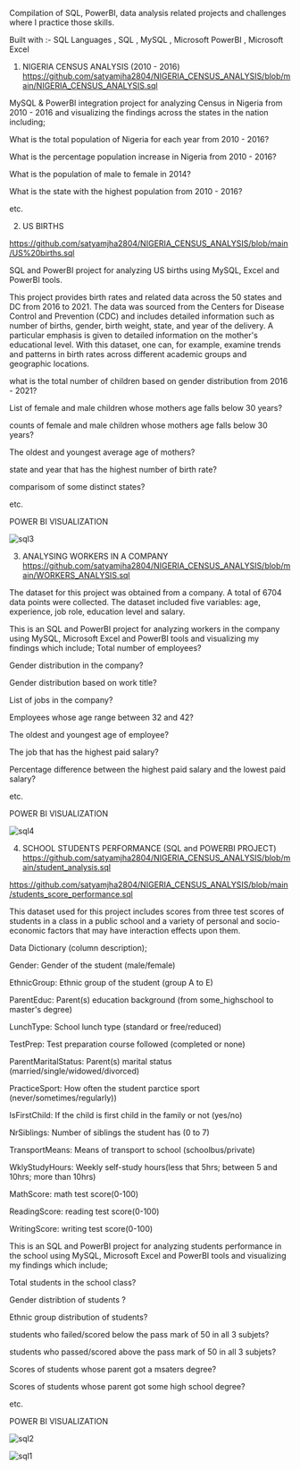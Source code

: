 Compilation of SQL, PowerBI, data analysis related projects and challenges where I practice those skills.

Built with :- SQL Languages , SQL , MySQL , Microsoft PowerBI , Microsoft Excel 

1) NIGERIA CENSUS ANALYSIS (2010 - 2016)
https://github.com/satyamjha2804/NIGERIA_CENSUS_ANALYSIS/blob/main/NIGERIA_CENSUS_ANALYSIS.sql

MySQL & PowerBI integration project for analyzing Census in Nigeria from 2010 - 2016 and visualizing the findings across the states in the nation including;

What is the total population of Nigeria for each year from 2010 - 2016?

What is the percentage population increase in Nigeria from 2010 - 2016?

What is the population of male to female in 2014?

What is the state with the highest population from 2010 - 2016?

etc.

2) US BIRTHS

https://github.com/satyamjha2804/NIGERIA_CENSUS_ANALYSIS/blob/main/US%20births.sql

SQL and PowerBI project for analyzing US births using MySQL, Excel and PowerBI tools.

This project provides birth rates and related data across the 50 states and DC from 2016 to 2021. The data was sourced from the Centers for Disease Control and Prevention (CDC) and includes detailed information such as number of births, gender, birth weight, state, and year of the delivery. A particular emphasis is given to detailed information on the mother's educational level. With this dataset, one can, for example, examine trends and patterns in birth rates across different academic groups and geographic locations.

what is the total number of children based on gender distribution from 2016 - 2021?

List of female and male children whose mothers age falls below 30 years?

counts of female and male children whose mothers age falls below 30 years?

The oldest and youngest average age of mothers?

state and year that has the highest number of birth rate?

comparisom of some distinct states?

etc.

POWER BI VISUALIZATION

![sql3](https://github.com/user-attachments/assets/2ec76c29-22c9-48e4-9673-3e12de2c5e96)

3) ANALYSING WORKERS IN A COMPANY
https://github.com/satyamjha2804/NIGERIA_CENSUS_ANALYSIS/blob/main/WORKERS_ANALYSIS.sql

The dataset for this project was obtained from a company. A total of 6704 data points were collected. The dataset included five variables: age, experience, job role, education level and salary.

This is an SQL and PowerBI project for analyzing workers in the company using MySQL, Microsoft Excel and PowerBI tools and visualizing my findings which include; Total number of employees?

Gender distribution in the company?

Gender distribution based on work title?

List of jobs in the company?

Employees whose age range between 32 and 42?

The oldest and youngest age of employee?

The job that has the highest paid salary?

Percentage difference between the highest paid salary and the lowest paid salary?

etc.

POWER BI VISUALIZATION

![sql4](https://github.com/user-attachments/assets/075c9bc4-1286-4e15-8085-65efcd222c05)

4) SCHOOL STUDENTS PERFORMANCE (SQL and POWERBI PROJECT)
https://github.com/satyamjha2804/NIGERIA_CENSUS_ANALYSIS/blob/main/student_analysis.sql

https://github.com/satyamjha2804/NIGERIA_CENSUS_ANALYSIS/blob/main/students_score_performance.sql

This dataset used for this project includes scores from three test scores of students in a class in a public school and a variety of personal and socio-economic factors that may have interaction effects upon them.

Data Dictionary (column description);

Gender: Gender of the student (male/female)

EthnicGroup: Ethnic group of the student (group A to E)

ParentEduc: Parent(s) education background (from some_highschool to master's degree)

LunchType: School lunch type (standard or free/reduced)

TestPrep: Test preparation course followed (completed or none)

ParentMaritalStatus: Parent(s) marital status (married/single/widowed/divorced)

PracticeSport: How often the student parctice sport (never/sometimes/regularly))

IsFirstChild: If the child is first child in the family or not (yes/no)

NrSiblings: Number of siblings the student has (0 to 7)

TransportMeans: Means of transport to school (schoolbus/private)

WklyStudyHours: Weekly self-study hours(less that 5hrs; between 5 and 10hrs; more than 10hrs)

MathScore: math test score(0-100)

ReadingScore: reading test score(0-100)

WritingScore: writing test score(0-100)

This is an SQL and PowerBI project for analyzing students performance in the school using MySQL, Microsoft Excel and PowerBI tools and visualizing my findings which include;

Total students in the school class?

Gender distribtion of students ?

Ethnic group distribution of students?

students who failed/scored below the pass mark of 50 in all 3 subjets?

students who passed/scored above the pass mark of 50 in all 3 subjets?

Scores of students whose parent got a msaters degree?

Scores of students whose parent got some high school degree?

etc.

POWER BI VISUALIZATION

![sql2](https://github.com/user-attachments/assets/4a205933-4e92-4f05-81cd-18f5ddba9863)


![sql1](https://github.com/user-attachments/assets/0d518329-581c-440d-9300-8d6cf1e00027)
